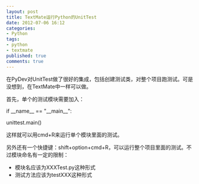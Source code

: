 ```yaml
---
layout: post
title: TextMate运行Python的UnitTest
date: 2012-07-06 16:12
categories:
- Python
tags:
- python
- textmate
published: true
comments: true
---
```

<p><p>在PyDev对UnitTest做了很好的集成，包括创建测试类，对整个项目跑测试。可是没想到，在TextMate中一样可以做。</p>
<p>首先，单个的测试模块需要加入：</p>
<p>if __name__ == "__main__":</p>
<p>unittest.main()</p>
<p>这样就可以用cmd+R来运行单个模块里面的测试。</p>
<p>另外还有一个快捷键：shift+option+cmd+R，可以运行整个项目里面的测试。不过模块命名有一定的限制：</p>
<ul>
<li>模块名应该为XXXTest.py这种形式</li>
<li>测试方法应该为testXXX这种形式</li>
</ul></p>
